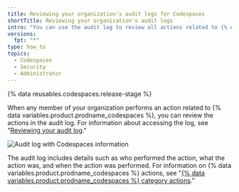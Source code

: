 ```yaml
---
title: Reviewing your organization's audit logs for Codespaces
shortTitle: Reviewing your organization's audit logs
intro: "You can use the audit log to review all actions related to {% data variables.product.prodname_codespaces %}."
versions:
  fpt: "*"
type: how_to
topics:
  - Codespaces
  - Security
  - Administrator
---
```


{% data reusables.codespaces.release-stage %}

When any member of your organization performs an action related to {% data variables.product.prodname_codespaces %}, you can review the actions in the audit log. For information about accessing the log, see "[Reviewing your audit log](/organizations/keeping-your-organization-secure/reviewing-the-audit-log-for-your-organization#accessing-the-audit-log)."

![Audit log with Codespaces information](/assets/images/help/settings/codespaces-audit-log-org.png)

The audit log includes details such as who performed the action, what the action was, and when the action was performed. For information on {% data variables.product.prodname_codespaces %} actions, see "[{% data variables.product.prodname_codespaces %} category actions](/organizations/keeping-your-organization-secure/reviewing-the-audit-log-for-your-organization#codespaces-category-actions)."
